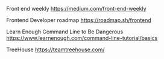 Front end weekly
https://medium.com/front-end-weekly

Frontend Developer roadmap
https://roadmap.sh/frontend

Learn Enough Command Line to Be Dangerous
https://www.learnenough.com/command-line-tutorial/basics

TreeHouse
https://teamtreehouse.com/